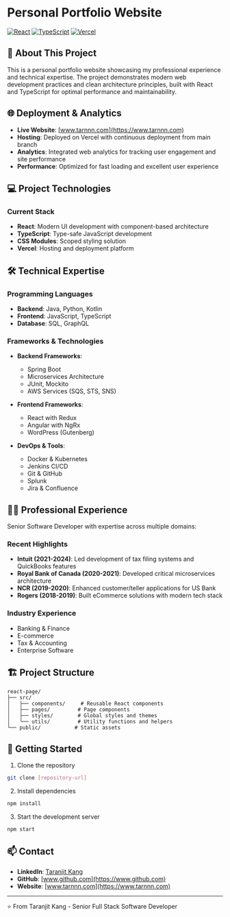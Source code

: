 # Personal Portfolio Website

[![React](https://img.shields.io/badge/React-20232A?style=for-the-badge&logo=react&logoColor=61DAFB)](https://reactjs.org/)
[![TypeScript](https://img.shields.io/badge/TypeScript-007ACC?style=for-the-badge&logo=typescript&logoColor=white)](https://www.typescriptlang.org/)
[![Vercel](https://img.shields.io/badge/Vercel-000000?style=for-the-badge&logo=vercel&logoColor=white)](https://vercel.com)

## 🚀 About This Project

This is a personal portfolio website showcasing my professional experience and technical expertise. The project demonstrates modern web development practices and clean architecture principles, built with React and TypeScript for optimal performance and maintainability.

## 🌐 Deployment & Analytics

- **Live Website**: [www.tarnnn.com](https://www.tarnnn.com)
- **Hosting**: Deployed on Vercel with continuous deployment from main branch
- **Analytics**: Integrated web analytics for tracking user engagement and site performance
- **Performance**: Optimized for fast loading and excellent user experience

## 💻 Project Technologies

### Current Stack
- **React**: Modern UI development with component-based architecture
- **TypeScript**: Type-safe JavaScript development
- **CSS Modules**: Scoped styling solution
- **Vercel**: Hosting and deployment platform

## 🛠️ Technical Expertise

### Programming Languages
- **Backend**: Java, Python, Kotlin
- **Frontend**: JavaScript, TypeScript
- **Database**: SQL, GraphQL

### Frameworks & Technologies
- **Backend Frameworks**: 
  - Spring Boot
  - Microservices Architecture
  - JUnit, Mockito
  - AWS Services (SQS, STS, SNS)
  
- **Frontend Frameworks**: 
  - React with Redux
  - Angular with NgRx
  - WordPress (Gutenberg)
  
- **DevOps & Tools**:
  - Docker & Kubernetes
  - Jenkins CI/CD
  - Git & GitHub
  - Splunk
  - Jira & Confluence

## 👨‍💻 Professional Experience

Senior Software Developer with expertise across multiple domains:

### Recent Highlights
- **Intuit (2021-2024)**: Led development of tax filing systems and QuickBooks features
- **Royal Bank of Canada (2020-2021)**: Developed critical microservices architecture
- **NCR (2019-2020)**: Enhanced customer/teller applications for US Bank
- **Rogers (2018-2019)**: Built eCommerce solutions with modern tech stack

### Industry Experience
- Banking & Finance
- E-commerce
- Tax & Accounting
- Enterprise Software

## 🏗️ Project Structure

```
react-page/
├── src/
│   ├── components/     # Reusable React components
│   ├── pages/         # Page components
│   ├── styles/        # Global styles and themes
│   └── utils/         # Utility functions and helpers
└── public/           # Static assets
```

## 🚀 Getting Started

1. Clone the repository
```bash
git clone [repository-url]
```

2. Install dependencies
```bash
npm install
```

3. Start the development server
```bash
npm start
```

## 📫 Contact

- **LinkedIn**: [Taranjit Kang](https://www.linkedin.com/in/taranjit-kang-530737b8/)
- **GitHub**: [www.github.com](https://www.github.com)
- **Website**: [www.tarnnn.com](https://www.tarnnn.com)
---

⭐️ From Taranjit Kang - Senior Full Stack Software Developer